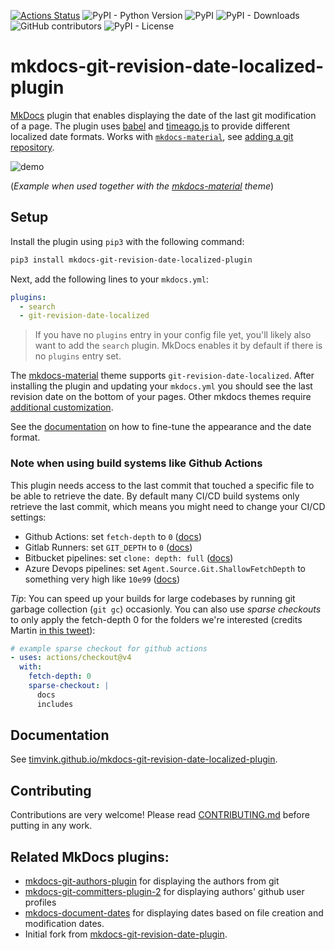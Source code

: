 [![Actions Status](https://github.com/timvink/mkdocs-git-revision-date-localized-plugin/workflows/pytest/badge.svg)](https://github.com/timvink/mkdocs-git-revision-date-localized-plugin/actions)
![PyPI - Python Version](https://img.shields.io/pypi/pyversions/mkdocs-git-revision-date-localized-plugin)
![PyPI](https://img.shields.io/pypi/v/mkdocs-git-revision-date-localized-plugin)
![PyPI - Downloads](https://img.shields.io/pypi/dm/mkdocs-git-revision-date-localized-plugin)
![GitHub contributors](https://img.shields.io/github/contributors/timvink/mkdocs-git-revision-date-localized-plugin)
![PyPI - License](https://img.shields.io/pypi/l/mkdocs-git-revision-date-localized-plugin)

# mkdocs-git-revision-date-localized-plugin

[MkDocs](https://www.mkdocs.org/) plugin that enables displaying the date of the last git modification of a page. The plugin uses [babel](https://github.com/python-babel/babel/tree/master/babel) and [timeago.js](https://github.com/hustcc/timeago.js) to provide different localized date formats. Works with [`mkdocs-material`](https://squidfunk.github.io/mkdocs-material/), see [adding a git repository](https://squidfunk.github.io/mkdocs-material/setup/adding-a-git-repository/).

![demo](https://github.com/timvink/mkdocs-git-revision-date-localized-plugin/raw/master/demo_screencast.gif)

(*Example when used together with the [mkdocs-material](https://github.com/squidfunk/mkdocs-material) theme*)

## Setup

Install the plugin using `pip3` with the following command:

```bash
pip3 install mkdocs-git-revision-date-localized-plugin
```

Next, add the following lines to your `mkdocs.yml`:

```yaml
plugins:
  - search
  - git-revision-date-localized
```

> If you have no `plugins` entry in your config file yet, you'll likely also want to add the `search` plugin. MkDocs enables it by default if there is no `plugins` entry set.

The [mkdocs-material](https://squidfunk.github.io/mkdocs-material/) theme supports `git-revision-date-localized`. After installing the plugin and updating your `mkdocs.yml` you should see the last revision date on the bottom of your pages. Other mkdocs themes require [additional customization](https://timvink.github.io/mkdocs-git-revision-date-localized-plugin/howto/override-a-theme/).

See the [documentation](https://timvink.github.io/mkdocs-git-revision-date-localized-plugin/index.html) on how to fine-tune the appearance and the date format.

### **Note when using build systems like Github Actions**

This plugin needs access to the last commit that touched a specific file to be able to retrieve the date. By default many CI/CD build systems only retrieve the last commit, which means you might need to change your CI/CD settings:

- Github Actions: set `fetch-depth` to `0` (<a href="https://github.com/actions/checkout">docs</a>)</li>
- Gitlab Runners: set `GIT_DEPTH` to `0` (<a href="https://docs.gitlab.com/ee/ci/pipelines/settings.html#limit-the-number-of-changes-fetched-during-clone">docs</a>)</li>
- Bitbucket pipelines: set `clone: depth: full` (<a href="https://support.atlassian.com/bitbucket-cloud/docs/configure-bitbucket-pipelinesyml/">docs</a>)</li>
- Azure Devops pipelines: set `Agent.Source.Git.ShallowFetchDepth` to something very high like `10e99` ([docs](https://docs.microsoft.com/en-us/azure/devops/pipelines/repos/pipeline-options-for-git?view=azure-devops#shallow-fetch))

*Tip*: You can speed up your builds for large codebases by running git garbage collection (`git gc`) occasionly. You can also use _sparse checkouts_ to only apply the fetch-depth 0 for the folders we're interested (credits Martin [in this tweet](https://x.com/squidfunk/status/1705279829770150291)):

```yaml
# example sparse checkout for github actions
- uses: actions/checkout@v4
  with:
    fetch-depth: 0
    sparse-checkout: |
      docs
      includes
```

## Documentation

See [timvink.github.io/mkdocs-git-revision-date-localized-plugin](https://timvink.github.io/mkdocs-git-revision-date-localized-plugin/index.html).

## Contributing

Contributions are very welcome! Please read [CONTRIBUTING.md](https://github.com/timvink/mkdocs-git-revision-date-localized-plugin/blob/master/CONTRIBUTING.md) before putting in any work.

## Related MkDocs plugins:

- [mkdocs-git-authors-plugin](https://github.com/timvink/mkdocs-git-authors-plugin) for displaying the authors from git
- [mkdocs-git-committers-plugin-2](https://github.com/ojacques/mkdocs-git-committers-plugin-2) for displaying authors' github user profiles
- [mkdocs-document-dates](https://github.com/jaywhj/mkdocs-document-dates) for displaying dates based on file creation and modification dates.
- Initial fork from [mkdocs-git-revision-date-plugin](https://github.com/zhaoterryy/mkdocs-git-revision-date-plugin).